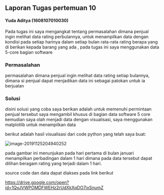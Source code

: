 ## Laporan Tugas pertemuan 10

#### Yuda Aditya (1608107010030)

Pada tugas ini saya mengangkat tentang permasalahan dimana penjual ingin melihat data rating perbulannya, untuk menampilkan data dengan kondisi pada setiap harinya dalam setiap bulan rata-rata rating berapa yang di berikan kepada barang yang ada , pada tugas ini saya menggunakan data 5-core bagian software

### Permasalahan

permasalahan dimana penjual ingin melihat data rating setiap bulannya, dimana si penjual dapat menjadikan data ini sebagai patokan untuk ia berjualan

### Solusi

disini solusi yang coba saya berikan adalah untuk memenuhi permintaan penjual tersebut saya mengambil khusus di bagian data software 5 core kemudian saya olah menjadi data dengan visualisasi, saya menggunakan matplotlib untuk menampilkan data

berikut adalah hasil visualisasi dari code python yang telah saya buat:

![image-20191125204940252](/home/yuda/.config/Typora/typora-user-images/image-20191125204940252.png)

pada gambar ini menunjukan pada hari pertama di bulan januari menampilkan perbadingan dalam 1 hari dimana pada data tersebut dapat dilihan beragam rating yang terjadi dalam 1 hari.

source code dan data dapat diakses pada link berikut

https://drive.google.com/open?id=1QvJVWPOMDFWEHz2rUdXkXqDO7ixSnumZ